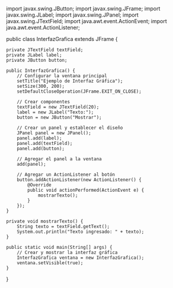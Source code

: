 import javax.swing.JButton;
import javax.swing.JFrame;
import javax.swing.JLabel;
import javax.swing.JPanel;
import javax.swing.JTextField;
import java.awt.event.ActionEvent;
import java.awt.event.ActionListener;

public class InterfazGrafica extends JFrame {

    private JTextField textField;
    private JLabel label;
    private JButton button;

    public InterfazGrafica() {
        // Configurar la ventana principal
        setTitle("Ejemplo de Interfaz Gráfica");
        setSize(300, 200);
        setDefaultCloseOperation(JFrame.EXIT_ON_CLOSE);

        // Crear componentes
        textField = new JTextField(20);
        label = new JLabel("Texto:");
        button = new JButton("Mostrar");

        // Crear un panel y establecer el diseño
        JPanel panel = new JPanel();
        panel.add(label);
        panel.add(textField);
        panel.add(button);

        // Agregar el panel a la ventana
        add(panel);

        // Agregar un ActionListener al botón
        button.addActionListener(new ActionListener() {
            @Override
            public void actionPerformed(ActionEvent e) {
                mostrarTexto();
            }
        });
    }

    private void mostrarTexto() {
        String texto = textField.getText();
        System.out.println("Texto ingresado: " + texto);
    }

    public static void main(String[] args) {
        // Crear y mostrar la interfaz gráfica
        InterfazGrafica ventana = new InterfazGrafica();
        ventana.setVisible(true);
    }
}
